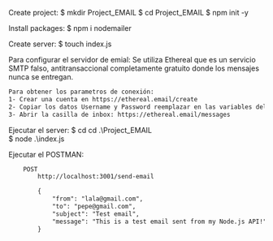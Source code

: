Create project: 
$ mkdir Project_EMAIL
$ cd Project_EMAIL
$ npm init -y

Install packages:
$ npm i nodemailer

Create server:
$ touch index.js


Para configurar el servidor de emial: 
Se utiliza Ethereal que es un servicio SMTP falso, antitransaccional completamente gratuito donde los mensajes nunca se entregan.

```txt
Para obtener los parametros de conexión: 
1- Crear una cuenta en https://ethereal.email/create
2- Copiar los datos Username y Password reemplazar en las variables del archivo config.js
3- Abrir la casilla de inbox: https://ethereal.email/messages
```

Ejecutar el server:
$ cd cd .\Project_EMAIL\
$ node .\index.js 

Ejecutar el POSTMAN:
```txt
    POST
        http://localhost:3001/send-email

        {
            "from": "lala@gmail.com",
            "to": "pepe@gmail.com",
            "subject": "Test email",
            "message": "This is a test email sent from my Node.js API!"
        }
```

